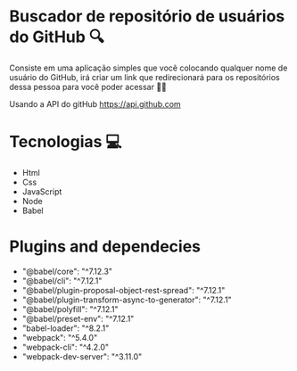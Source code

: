 # Buscador de repositório de usuários do GitHub 🔍

Consiste em uma aplicação simples que você colocando qualquer nome de usuário do GitHub, irá criar um link que redirecionará para os repositórios dessa pessoa para você poder acessar 🐱‍💻

Usando a API do gitHub https://api.github.com

# Tecnologias 💻

- Html
- Css
- JavaScript
- Node
- Babel


# Plugins and dependecies

- "@babel/core": "^7.12.3"
- "@babel/cli": "^7.12.1"
- "@babel/plugin-proposal-object-rest-spread": "^7.12.1"
- "@babel/plugin-transform-async-to-generator": "^7.12.1"
- "@babel/polyfill": "^7.12.1"
- "@babel/preset-env": "^7.12.1"
- "babel-loader": "^8.2.1"
- "webpack": "^5.4.0"
- "webpack-cli": "^4.2.0"
- "webpack-dev-server": "^3.11.0"

